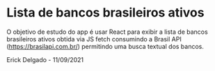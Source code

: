 # Lista de bancos brasileiros ativos

O objetivo de estudo do app é usar React para exibir a lista de bancos brasileiros ativos obtida via JS fetch consumindo a Brasil API (https://brasilapi.com.br/) permitindo uma busca textual dos bancos.

Erick Delgado - 11/09/2021